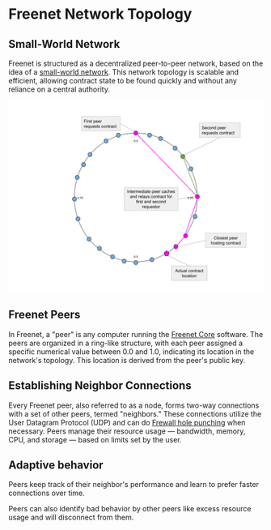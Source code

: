 # Freenet Network Topology

## Small-World Network

Freenet is structured as a decentralized peer-to-peer network, based on the idea of
a [small-world network](https://en.wikipedia.org/wiki/Small-world_network). This
network topology is scalable and efficient, allowing contract state to be found
quickly and without any reliance on a central authority.

![Small World Network](p2p-network.svg)

## Freenet Peers

In Freenet, a "peer" is any computer running the [Freenet
Core](https://github.com/freenet/freenet-core) software. The peers are organized
in a ring-like structure, with each peer assigned a specific numerical value
between 0.0 and 1.0, indicating its location in the network's topology. This
location is derived from the peer's public key.

## Establishing Neighbor Connections

Every Freenet peer, also referred to as a node, forms two-way connections with a
set of other peers, termed "neighbors." These connections utilize the User
Datagram Protocol (UDP) and can do [Frewall hole punching](<https://en.wikipedia.org/wiki/Hole_punching_(networking)>) when necessary. Peers manage their resource usage —
bandwidth, memory, CPU, and storage — based on limits set by the user.

## Adaptive behavior

Peers keep track of their neighbor's performance and learn to prefer faster
connections over time.

Peers can also identify bad behavior by other peers like excess resource usage and
will disconnect from them.
